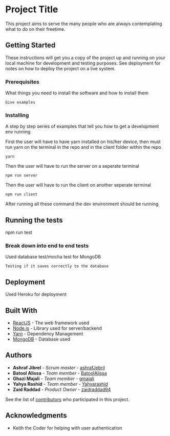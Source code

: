 
# Project Title

This project aims to serve the many people who are always contemplating what to do on their freetime.

## Getting Started

These instructions will get you a copy of the project up and running on your local machine for development and testing purposes. See deployment for notes on how to deploy the project on a live system.

### Prerequisites

What things you need to install the software and how to install them

```
Give examples
```

### Installing

A step by step series of examples that tell you how to get a development env running

First the user will have to have yarn installed on his/her device, then must run yarn on the terminal in the repo and in the client folder within the repo

```
yarn
```

Then the user will have to run the server on a seperate terminal

```
npm run server
```

Then the user will have to run the client on another seperate terminal

```
npm run client
```

After running all these command the dev environment should be running

## Running the tests

npm run test

### Break down into end to end tests

Used database test/mocha test for MongoDB

```
Testing if it saves correctly to the database
```

## Deployment

Used Heroku for deployment

## Built With

* [ReactJS](https://reactjs.org/docs/getting-started.html) - The web framework used
* [Node.js](https://nodejs.org/en/docs/) - Library used for server/backend
* [Yarn](https://yarnpkg.com/en/) - Dependency Management
* [MongoDB](https://docs.mongodb.com/) - Database used

## Authors

* **Ashraf Jibrel** - *Scrum master* - [ashrafJebril](https://github.com/ashrafJebril)
* **Batool Alissa** - *Team member* - [BatoolAlissa](https://github.com/BatoolAlissa)
* **Ghazi Majali** - *Team member* - [gmajali](https://github.com/gmajali)
* **Yahya Rashid** - *Team member* - [Yahyarashid](https://github.com/Yahyarashid)
* **Zaid Raddad** - *Product Owner* - [zaidraddad94](https://github.com/zaidraddad94)

See the list of [contributors](https://github.com/fantastic-5/Zahgan/graphs/contributors) who participated in this project.

## Acknowledgments

* Keith the Coder for helping with user authentication
